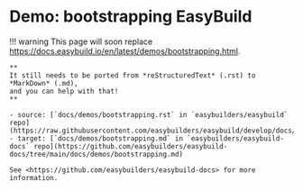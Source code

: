 # Demo: bootstrapping EasyBuild

!!! warning
    This page will soon replace <https://docs.easybuild.io/en/latest/demos/bootstrapping.html>.

    **
    It still needs to be ported from *reStructuredText* (.rst) to *MarkDown* (.md),  
    and you can help with that!
    **

    - source: [`docs/demos/bootstrapping.rst` in `easybuilders/easybuild` repo](https://raw.githubusercontent.com/easybuilders/easybuild/develop/docs/demos/bootstrapping.rst)
    - target: [`docs/demos/bootstrapping.md` in `easybuilders/easybuild-docs` repo](https://github.com/easybuilders/easybuild-docs/tree/main/docs/demos/bootstrapping.md)

    See <https://github.com/easybuilders/easybuild-docs> for more information.
